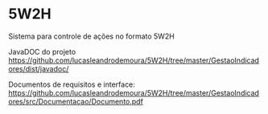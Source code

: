 # 5W2H
Sistema para controle de ações no formato 5W2H



JavaDOC do projeto
https://github.com/lucasleandrodemoura/5W2H/tree/master/GestaoIndicadores/dist/javadoc/


Documentos de requisitos e interface:
https://github.com/lucasleandrodemoura/5W2H/tree/master/GestaoIndicadores/src/Documentacao/Documento.pdf
